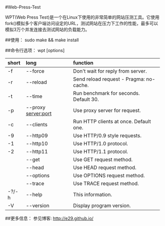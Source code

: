 #Web-Press-Test

WPT(Web Press Test)是一个在Linux下使用的非常简单的网站压测工具。它使用fork()模拟多个客户端访问设定的URL，测试网站在压力下工作的性能，最多可以模拟3万个并发连接去测试网站的负载能力。


##使用：
	sudo make && make install

##命令行选项：
	wpt [options]

|short|long|function|
|:--------|:--------------------- |:----------------------------------------------|
|-f       |--force                |Don't wait for reply from server.              |
|-r       |--reload               |Send reload request - Pragma: no-cache.        |
|-t       |--time <sec>           |Run benchmark for <sec> seconds. Default 30.   |
|-p       |--proxy <server:port>  |Use proxy server for request.                  |
|-c       |--clients <n>          |Run <n> HTTP clients at once. Default one.     |
|-9       |--http09               |Use HTTP/0.9 style requests.                   |
|-1       |--http10               |Use HTTP/1.0 protocol.                         |
|-2       |--http11               | Use HTTP/1.1 protocol.                        |
|         |--get                  |Use GET request method.                        |
|         |--head                 |Use HEAD request method.                       |
|         |--options              |Use OPTIONS request method.                    |
|         |--trace                |Use TRACE request method.                      |
|-?/-h    |--help                 |This information.                              |
|-V       |--version              |Display program version.                       |

##更多信息：
参见博客: http://e29.github.io/
